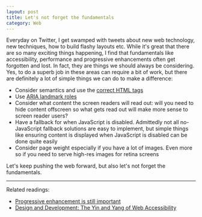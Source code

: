 ```yaml
---
layout: post
title: Let's not forget the fundamentals
category: Web
---
```


Everyday on Twitter, I get swamped with tweets about new web technology, new techniques, how to build flashy layouts etc. While it's great that there are so many exciting things happening, I find that fundamentals like accessibility, performance and progressive enhancements often get forgotten and lost. In fact, they are things we should always be considering. Yes, to do a superb job in these areas can require a bit of work, but there are definitely a lot of simple things we can do to make a difference:
* Consider semantics and use the [correct HTML tags](http://www.karlgroves.com/2013/05/14/links-are-not-buttons-neither-are-divs-and-spans/)
* Use [ARIA landmark roles](http://blog.paciellogroup.com/2013/02/using-wai-aria-landmarks-2013/)
* Consider what content the screen readers will read out: will you need to hide content offscreen so what gets read out will make more sense to screen reader users?
* Have a fallback for when JavaScript is disabled. Admittedly not all no-JavaScript fallback solutions are easy to implement, but simple things like ensuring content is displayed when JavaScript is disabled can be done quite easily
* Consider page weight especially if you have a lot of images. Even more so if you need to serve high-res images for retina screens

Let's keep pushing the web forward, but also let's not forget the fundamentals.

---------------------------------------

Related readings:

* [Progressive enhancement is still important](http://jakearchibald.com/2013/progressive-enhancement-still-important/)
* [Design and Development: The Yin and Yang of Web Accessibility](http://simplyaccessible.com/article/both/)
